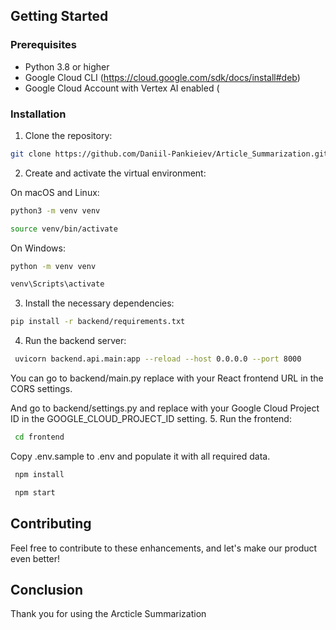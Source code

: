 ## Getting Started

### Prerequisites
- Python 3.8 or higher
- Google Cloud CLI (https://cloud.google.com/sdk/docs/install#deb)
- Google Cloud Account with Vertex AI enabled (

### Installation


1. Clone the repository:

```bash
git clone https://github.com/Daniil-Pankieiev/Article_Summarization.git
```
2. Create and activate the virtual environment:

On macOS and Linux:
```bash
python3 -m venv venv
```
```bash
source venv/bin/activate
```
On Windows:
```bash
python -m venv venv
```
```bash
venv\Scripts\activate
```
3. Install the necessary dependencies:

```bash
pip install -r backend/requirements.txt 
```


4. Run the backend server:

```bash
 uvicorn backend.api.main:app --reload --host 0.0.0.0 --port 8000
```
You can go to backend/main.py replace with your React frontend URL in the CORS settings.

And go to backend/settings.py and replace with your Google Cloud Project ID in the GOOGLE_CLOUD_PROJECT_ID setting.
5. Run the frontend:
```bash
 cd frontend
```
Copy .env.sample to .env and populate it with all required data.
```bash
 npm install
```
```bash
 npm start
```
## Contributing
Feel free to contribute to these enhancements, and let's make our product even better!
## Conclusion

Thank you for using the Arcticle Summarization 
